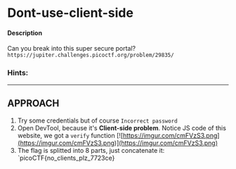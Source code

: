 
# Dont-use-client-side

#### Description


Can you break into this super secure portal? `https://jupiter.challenges.picoctf.org/problem/29835/`
### Hints: 

>  
----------------------------------------------------------------------

## **APPROACH**	
1. Try some credentials but of course `Incorrect password` 
2. Open DevTool, because it's **Client-side problem**. Notice JS code of this website, we got a `verify` function
[![https://imgur.com/cmFVzS3.png](https://imgur.com/cmFVzS3.png)](https://imgur.com/cmFVzS3.png)
3. The flag is splitted into 8 parts, just concatenate it:
`picoCTF{no_clients_plz_7723ce}
